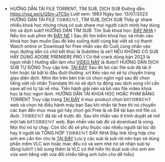 - HƯỚNG DẪN TẢI FILE TORRENT, TÌM SUB, DỊCH SUB
  Đường dẫn:
  https://voz.ee/s/QSm-J7CSn
  Lượt xem: 1983
  Ngày tạo: 13/07/2023
  HƯỚNG DẪN TẢI FILE 𝕋𝕆ℝℝ𝔼ℕ𝕋, TÌM SUB, DỊCH SUB
  Thấy gr share nhiều khoá học nhưng chưa có sub share mọi người cách mình hay dùng tìm và dịch sub!!
  HƯỚNG DẪN TÌM SUB:
  Tìm Sub khoá học: [ĐÂY NHA](https://l.facebook.com/l.php?u=https%3A%2F%2Fonline-courses.club%2Fdmca%2F%3Ffbclid%3DIwAR3Ic3C9hihkUQAICoJSy2pv4iXiBo5IqLIwuXjyoAYQzlPc5RzAcCGyw1E&h=AT3ZycrOWJr-JH3toxEYLVs28fsSKjo7VacOLYv7WO8QYjl_CaXgSxD_LUM_6aQF4iMG5Ei5KFKraV4CJH5_YtLU_duML21xA-vRTSWzkbaUTlxqfgKcHlHaPsSqMz2VTY7rR7I9PQ&__tn__=-UK-R&c[0]=AT1A2mWBYFDJFQrwfXuMJjunlpLDv00D_2R_BIDpaYlCAyV-QymYB62t9trFwhe6QsaA-3meDPz84TOehvyakqLSgtDbQsAbKG--QjBG9SOKWEmtd9jST2na4fqIx7rJ4NlL-7RUjsbupkheNxytiIeBI-nbVTBfWJi27Go) ( Nếu tìm sub phim thì [ĐÂY NÈ](https://l.facebook.com/l.php?u=https%3A%2F%2Fsubscene.com%2F%3Ffbclid%3DIwAR0OGqEQ0cOrt1BPb1SFMkkNo5InB4o9aM1LeXdGEIttKDrUc1TCg_RehA0&h=AT1Nq-MxK5GQONgp0qUJqRp_yWxrqNFF_ZBhxPERJ4c-5Plq7TrGLa9QBQj0Iq0HX-qTQtgOBxbabthAbjbokOgdBOmqlpZydQpHbXWOQyQThGy9H-VBQbjwvG2NUBk877zH43Exsw&__tn__=-UK-R&c[0]=AT1A2mWBYFDJFQrwfXuMJjunlpLDv00D_2R_BIDpaYlCAyV-QymYB62t9trFwhe6QsaA-3meDPz84TOehvyakqLSgtDbQsAbKG--QjBG9SOKWEmtd9jST2na4fqIx7rJ4NlL-7RUjsbupkheNxytiIeBI-nbVTBfWJi27Go) )
  Sau đó tìm kiếm khoá học và nhấn vào khoá học bạn muốn
  Sau đó kéo xuống dưới cùng bài viết sẽ có thanh Watch online or Download for Free nhấn vào đó
  Cuối cùng nhấn vào mục đường dẫn có chữ kết thúc là Subtitles là ok!!
  NẾU KHÔNG CÓ SUB HÃY DÙNG ADOBE PREMIERE PRO ( Có thể crack dùng bản 2023 là ngon nhất )
  Hướng dẫn làm như [VIDEO NÀY](https://l.facebook.com/l.php?u=https%3A%2F%2Fwww.youtube.com%2Fwatch%3Fv%3D52f5SPGfGWY%26fbclid%3DIwAR03b0p5tbFLjhPUKv7K2b9WmdlUB2nUMOY5bBNzHpbNizGpT8yLdGlVxFE&h=AT2TLK-smy26mBvHZChXSxQf8QQEanaUUEZCtEgWR9aP_xDeFnzhInAr749hWN0OnlE0sjdYzx9oCwRsuuGNSEbkhSiNyRtHHTwpb6vsVL74w-23OAQzfK7n11UZ9ACtpv9cjgOvUQ&__tn__=-UK-R&c[0]=AT1A2mWBYFDJFQrwfXuMJjunlpLDv00D_2R_BIDpaYlCAyV-QymYB62t9trFwhe6QsaA-3meDPz84TOehvyakqLSgtDbQsAbKG--QjBG9SOKWEmtd9jST2na4fqIx7rJ4NlL-7RUjsbupkheNxytiIeBI-nbVTBfWJi27Go) là được!!
  HƯỚNG DẪN DỊCH SUB TỰ ĐỘNG
  Truy cập link: [TẠI ĐÂY](https://l.facebook.com/l.php?u=https%3A%2F%2Fwww.syedgakbar.com%2Fprojects%2Fdst%3Ffbclid%3DIwAR3H0I5KJU6vLqbuLuKhzaukTEko1EXU2805N2D2R2RXlrJHAWIgbSWWmlY&h=AT3lXUXfEF9SBYMQYeevaLu8NxUF9-yMU4AowGYmwxVv2OTdiHP8ECokZDtK7lkkuFODaSvYZC2LMo57KL3c2NcgEVjRAhS9upzj92ldFGoUTRFS1rtguvqvk4C05lUaat2I1f8DMw&__tn__=-UK-R&c[0]=AT1A2mWBYFDJFQrwfXuMJjunlpLDv00D_2R_BIDpaYlCAyV-QymYB62t9trFwhe6QsaA-3meDPz84TOehvyakqLSgtDbQsAbKG--QjBG9SOKWEmtd9jST2na4fqIx7rJ4NlL-7RUjsbupkheNxytiIeBI-nbVTBfWJi27Go) 
  Sau đó bỏ các file sub đã tải ở trên hoặc tải bất kì đầu đuôi thường .srt
  Kéo vào nó sẽ tự chuyển trang giao diện dịch. Nhìn lên trên bên trái có chọn ngôn ngữ sau đó chọn tiếng việt rồi nhấn Translate thì nó sẽ dịch tự động sau dịch xong chỉ cần save all nó tự tải về nha. Tiến hành giải nén và bỏ vào file video khoá học là học ngon lành.
  HƯỚNG DẪN TẢI KHOÁ HỌC HOẶC PHIM BẰNG TORRENT
  Truy cập trang [TẠI ĐÂY](https://l.facebook.com/l.php?u=https%3A%2F%2Fwww.bittorrent.com%2F%3Ffbclid%3DIwAR2qeZ0Omq2UAkm3poBX4fRUt-SpDpkSmVpN_XUGMKM-FPpuO9Vgs3eInDc&h=AT1ySkHJ7Jkgo7zi1BjN_TShr48myyarW6K1BvWcKTLEYGOGZrYZPaPTCfiGf-SMGsJkbmkdFCyBeq_gO8XLIAR4Mxq5oxQl-ER5l4vw01SiP9yi8D-CvJSSh8CsxwHCQwunZdm7Qg&__tn__=-UK-R&c[0]=AT1A2mWBYFDJFQrwfXuMJjunlpLDv00D_2R_BIDpaYlCAyV-QymYB62t9trFwhe6QsaA-3meDPz84TOehvyakqLSgtDbQsAbKG--QjBG9SOKWEmtd9jST2na4fqIx7rJ4NlL-7RUjsbupkheNxytiIeBI-nbVTBfWJi27Go) ở mục product chọn bit𝕋𝕆ℝℝ𝔼ℕ𝕋 web và chọn hệ điều hành máy bạn
  Sau khi nhấn tải free thì nó chuyển các bạn đến mục mua gói hãy chọn gói Free là ok
  Để tải bạn mở file có đuôi .𝕋𝕆ℝℝ𝔼ℕ𝕋 đã tải về trước đó. Sau khi nhấn vào ở trình duyệt sẽ mở một tab bit𝕋𝕆ℝℝ𝔼ℕ𝕋 web. Bạn nhấn vào tab đó và download là xong. Mọi thứ nó tự chạy. Còn tốc độ sẽ phụ thuộc vào nhiều người tải lúc đó hay ít người tải
  TỔNG HỢP 𝕋𝕆ℝℝ𝔼ℕ𝕋 ĐÂY NHA
  Đây link tổng hợp cho anh em cần tìm cho lẹ [TẠI ĐÂY](https://www.fshare.vn/folder/Q7GEGPW7Z6JX) 
  Lưu ý các sub là sub rời nên bạn sẽ dùng phần mềm VLC win hoặc mac đều có và xem nhé nó sẽ nhận sub tự động luôn!! ( bổ sung thêm là VLC có thể hiển thị dual sub cho anh em vừa xem tiếng việt vừa đối chiếu tiếng anh luôn cho dễ hiểu)